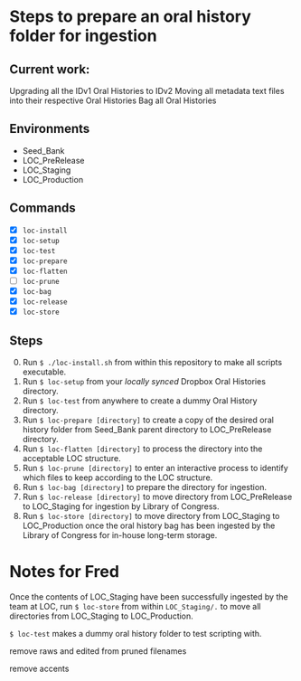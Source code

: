 # Steps to prepare an oral history folder for ingestion

## Current work:
Upgrading all the IDv1 Oral Histories to IDv2
Moving all metadata text files into their respective Oral Histories
Bag all Oral Histories

## Environments
- Seed_Bank
- LOC_PreRelease
- LOC_Staging
- LOC_Production

## Commands
- [x] `loc-install`
- [x] `loc-setup`
- [x] `loc-test`
- [x] `loc-prepare`
- [x] `loc-flatten`
- [ ] `loc-prune`
- [x] `loc-bag`
- [x] `loc-release`
- [x] `loc-store`

## Steps
0. Run `$ ./loc-install.sh` from within this repository to make all scripts executable.
1. Run `$ loc-setup` from your *locally synced* Dropbox Oral Histories directory.
2. Run `$ loc-test` from anywhere to create a dummy Oral History directory.
3. Run `$ loc-prepare [directory]` to create a copy of the desired oral history folder from Seed_Bank parent directory to LOC_PreRelease directory.
4. Run `$ loc-flatten [directory]` to process the directory into the acceptable LOC structure.
5. Run `$ loc-prune [directory]` to enter an interactive process to identify which files to keep according to the LOC structure.
6. Run `$ loc-bag [directory]` to prepare the directory for ingestion.
7. Run `$ loc-release [directory]` to move directory from LOC_PreRelease to LOC_Staging for ingestion by Library of Congress.
8. Run `$ loc-store [directory]` to move directory from LOC_Staging to LOC_Production once the oral history bag has been ingested by the Library of Congress for in-house long-term storage.

# Notes for Fred
Once the contents of LOC_Staging have been successfully ingested by the team at LOC, run `$ loc-store` from within `LOC_Staging/.` to move all directories from LOC_Staging to LOC_Production.

`$ loc-test` makes a dummy oral history folder to test scripting with.

remove raws and edited from pruned filenames

remove accents
